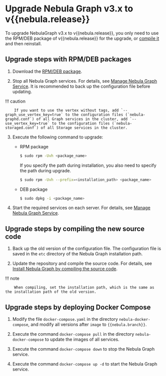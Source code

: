 # Upgrade Nebula Graph v3.x to v{{nebula.release}}

To upgrade NebulaGraph v3.x to v{{nebula.release}}, you only need to use the RPM/DEB package of v{{nebula.release}} for the upgrade, or [compile it](../2.compile-and-install-nebula-graph/1.install-nebula-graph-by-compiling-the-source-code.md) and then reinstall.


## Upgrade steps with RPM/DEB packages

1. Download the [RPM/DEB package](https://github.com/vesoft-inc/nebula-graph/releases/tag/v{{nebula.release}}).

2. Stop all Nebula Graph services. For details, see [Manage Nebula Graph Service](../../2.quick-start/5.start-stop-service.md). It is recommended to back up the configuration file before updating.

  !!! caution

        If you want to use the vertex without tags, add `--graph_use_vertex_key=true` to the configuration files (`nebula-graphd.conf`) of all Graph services in the cluster, add `--use_vertex_key=true` to the configuration files (`nebula-storaged.conf`) of all Storage services in the cluster.

3. Execute the following command to upgrade:

   - RPM package

      ```bash
      $ sudo rpm -Uvh <package_name>
      ```

      If you specify the path during installation, you also need to specify the path during upgrade.

      ```bash
      $ sudo rpm -Uvh --prefix=<installation_path> <package_name>
      ```

   - DEB package

      ```bash
      $ sudo dpkg -i <package_name>
      ```

4. Start the required services on each server. For details, see [Manage Nebula Graph Service](../../2.quick-start/5.start-stop-service.md).

## Upgrade steps by compiling the new source code

1. Back up the old version of the configuration file. The configuration file is saved in the `etc` directory of the Nebula Graph installation path.

2. Update the repository and compile the source code. For details, see [Install Nebula Graph by compiling the source code](../2.compile-and-install-nebula-graph/1.install-nebula-graph-by-compiling-the-source-code.md).

  !!! note

        When compiling, set the installation path, which is the same as the installation path of the old version.

## Upgrade steps by deploying Docker Compose

1. Modify the file `docker-compose.yaml` in the directory `nebula-docker-compose`, and modify all versions after `image` to `{{nebula.branch}}`.

2. Execute the command `docker-compose pull` in the directory `nebula-docker-compose` to update the images of all services.

3. Execute the command `docker-compose down` to stop the Nebula Graph service.

4. Execute the command `docker-compose up -d` to start the Nebula Graph service.
